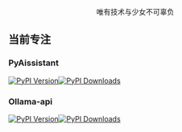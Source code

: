 <p align=center>唯有技术与少女不可辜负</p>

## 当前专注

### PyAissistant
[![PyPI Version](https://img.shields.io/pypi/v/pyaissistant.svg)](https://pypi.org/project/pyaissistant/)[![PyPI Downloads](https://img.shields.io/pypi/dm/pyaissistant.svg)](https://pypi.org/project/pyaissistant/)
### Ollama-api 
[![PyPI Version](https://img.shields.io/pypi/v/ollama-api.svg)](https://pypi.org/project/ollama-api/)[![PyPI Downloads](https://img.shields.io/pypi/dm/ollama-api.svg)](https://pypi.org/project/ollama-api/)


